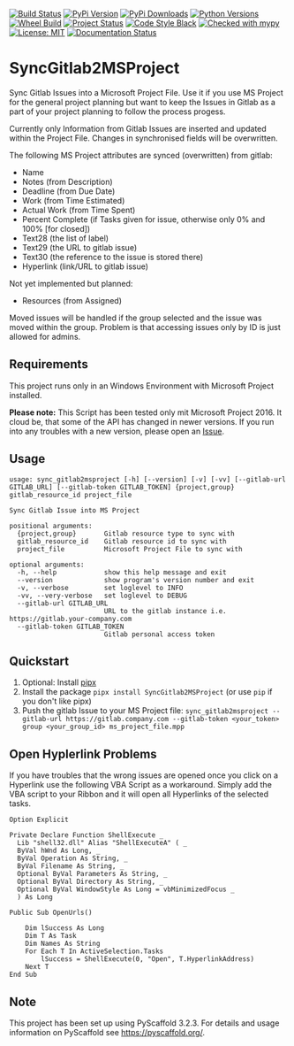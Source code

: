 [![Build Status](https://travis-ci.org/CarliJoy/SyncGitlab2MSProject.svg?branch=master)](https://travis-ci.org/CarliJoy/SyncGitlab2MSProject)
[![PyPi Version](https://img.shields.io/pypi/v/SyncGitlab2MSProject.svg)](https://pypi.org/project/SyncGitlab2MSProject/)
[![PyPi Downloads](https://img.shields.io/pypi/dm/SyncGitlab2MSProject.svg?maxAge=2592000?style=plastic)]()
[![Python Versions](https://img.shields.io/pypi/pyversions/SyncGitlab2MSProject.svg)](https://pypi.org/project/SyncGitlab2MSProject/)
[![Wheel Build](https://img.shields.io/pypi/wheel/SyncGitlab2MSProject.svg)](https://pypi.org/project/SyncGitlab2MSProject/)
[![Project Status](https://img.shields.io/pypi/status/SyncGitlab2MSProject.svg)](https://pypi.org/project/SyncGitlab2MSProject/)
[![Code Style Black](https://img.shields.io/badge/code%20style-black-000000.svg)](https://github.com/psf/black)
[![Checked with mypy](http://www.mypy-lang.org/static/mypy_badge.svg)](http://mypy-lang.org/)
[![License: MIT](https://img.shields.io/badge/License-MIT-yellow.svg)](https://opensource.org/licenses/MIT)
[![Documentation Status](https://readthedocs.org/projects/syncgitlab2msproject/badge/?version=latest)](https://syncgitlab2msproject.readthedocs.io/en/latest/?badge=latest)

# SyncGitlab2MSProject

Sync Gitlab Issues into a Microsoft Project File.
Use it if you use MS Project for the general project planning but want to keep
the Issues in Gitlab as a part of your project planning to follow the process progess.

Currently only Information from Gitlab Issues are inserted and updated within the
Project File. Changes in synchronised fields will be overwritten.

The following MS Project attributes are synced (overwritten) from gitlab:
  - Name
  - Notes (from Description)
  - Deadline (from Due Date)
  - Work (from Time Estimated)
  - Actual Work (from Time Spent)
  - Percent Complete (if Tasks given for issue, otherwise only 0% and 100% [for closed])
  - Text28 (the list of label)
  - Text29 (the URL to gitlab issue)
  - Text30 (the reference to the issue is stored there)
  - Hyperlink (link/URL to gitlab issue) 

Not yet implemented but planned:
  - Resources (from Assigned)

Moved issues will be handled if the group selected and the issue was moved within the 
group. Problem is that accessing issues only by ID is just allowed for admins.
## Requirements
This project runs only in an Windows Environment with Microsoft Project installed.

**Please note:** This Script has been tested only mit Microsoft Project 2016.
It cloud be, that some of the API has changed in newer versions. 
If you run into any troubles with a new version, please open an 
[Issue](https://github.com/CarliJoy/SyncGitlab2MSProject/issues/new). 
 
## Usage
```
usage: sync_gitlab2msproject [-h] [--version] [-v] [-vv] [--gitlab-url GITLAB_URL] [--gitlab-token GITLAB_TOKEN] {project,group} gitlab_resource_id project_file

Sync Gitlab Issue into MS Project

positional arguments:
  {project,group}       Gitlab resource type to sync with
  gitlab_resource_id    Gitlab resource id to sync with
  project_file          Microsoft Project File to sync with

optional arguments:
  -h, --help            show this help message and exit
  --version             show program's version number and exit
  -v, --verbose         set loglevel to INFO
  -vv, --very-verbose   set loglevel to DEBUG
  --gitlab-url GITLAB_URL
                        URL to the gitlab instance i.e. https://gitlab.your-company.com
  --gitlab-token GITLAB_TOKEN
                        Gitlab personal access token

```

## Quickstart
1. Optional: Install [pipx](https://github.com/pipxproject/pipx)
2. Install the package `pipx install SyncGitlab2MSProject` (or use `pip` if you don't like pipx)
3. Push the gitlab Issue to your MS Project file:
`sync_gitlab2msproject --gitlab-url https://gitlab.company.com --gitlab-token <your_token> group <your_group_id> ms_project_file.mpp`

## Open Hyplerlink Problems
If you have troubles that the wrong issues are opened once you click on a Hyperlink use 
the following VBA Script as a workaround.
Simply add the VBA script to your Ribbon and it will open all Hyperlinks of the 
selected tasks.

```vba
Option Explicit

Private Declare Function ShellExecute _
  Lib "shell32.dll" Alias "ShellExecuteA" ( _
  ByVal hWnd As Long, _
  ByVal Operation As String, _
  ByVal Filename As String, _
  Optional ByVal Parameters As String, _
  Optional ByVal Directory As String, _
  Optional ByVal WindowStyle As Long = vbMinimizedFocus _
  ) As Long

Public Sub OpenUrls()
   
    Dim lSuccess As Long
    Dim T As Task
    Dim Names As String
    For Each T In ActiveSelection.Tasks
        lSuccess = ShellExecute(0, "Open", T.HyperlinkAddress)
    Next T
End Sub

```

## Note

This project has been set up using PyScaffold 3.2.3. For details and usage
information on PyScaffold see https://pyscaffold.org/.
